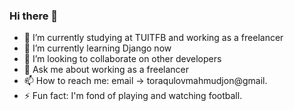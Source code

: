 ### Hi there 👋

- 🔭 I’m currently studying at TUITFB and working as a freelancer
- 🌱 I’m currently learning Django now
- 👯 I’m looking to collaborate on other developers 
- 💬 Ask me about working as a freelancer
- 📫 How to reach me: email -> toraqulovmahmudjon@gmail. 
- ⚡ Fun fact:  I'm fond of playing and watching football.  
